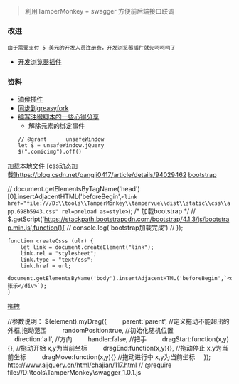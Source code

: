 > 利用TamperMonkey + swagger 方便前后端接口联调





### 改进 
    由于需要支付 5 美元的开发人员注册费，开发浏览器插件就先呵呵呵了
  * [开发浏览器插件](https://blog.csdn.net/weixin_34128411/article/details/93183324)
### 资料
* [油侯插件](https://openuserjs.org/)
* [同步到greasyfork](https://juejin.im/post/5cdae471e51d456e396319a4)
* [编写油猴脚本的一些心得分享](https://blog.csdn.net/XYYxyy55/article/details/91825677)
    *  解除元素的绑定事件
    ```
    // @grant      unsafeWindow
    let $ = unsafeWindow.jQuery
    $(".comicimg").off()
    ```


[加载本地文件](https://blog.csdn.net/weixin_30568591/article/details/95925488)
[css动态加载]https://blog.csdn.net/pangji0417/article/details/94029462
[bootstrap](https://getbootstrap.net/docs/components/navbar/)

   // document.getElementsByTagName('head')[0].insertAdjacentHTML('beforeBegin',`<link href="file:///D:\\tools\\TamperMonkey\\tampervue\\dist\\static\\css\\app.698b5943.css" rel=preload as=style>`);
    /* 加载bootstrap */
    // $.getScript('https://stackpath.bootstrapcdn.com/bootstrap/4.1.3/js/bootstrap.min.js',function(){
    //     console.log('bootstrap加载完成')
    // });

    function createCsss (ulr) {
        let link = document.createElement("link");
        link.rel = "stylesheet";
        link.type = "text/css";
        link.href = url;
        document.getElementsByName('body').insertAdjacentHTML('beforeBegin',`<div>张乐</div>`);
    }
    
    
[拖拽](http://www.aijquery.cn/html/chajian/117.html)

//参数说明：
$(element).myDrag({    
    parent:'parent', //定义拖动不能超出的外框,拖动范围    
    randomPosition:true, //初始化随机位置    
    direction:'all', //方向    
    handler:false, //把手    
    dragStart:function(x,y){}, //拖动开始 x,y为当前坐标    
    dragEnd:function(x,y){}, //拖动停止 x,y为当前坐标    
    dragMove:function(x,y){} //拖动进行中 x,y为当前坐标    
});
http://www.aijquery.cn/html/chajian/117.html
// @require      file://D:\tools\TamperMonkey\swagger_1.0.1.js
